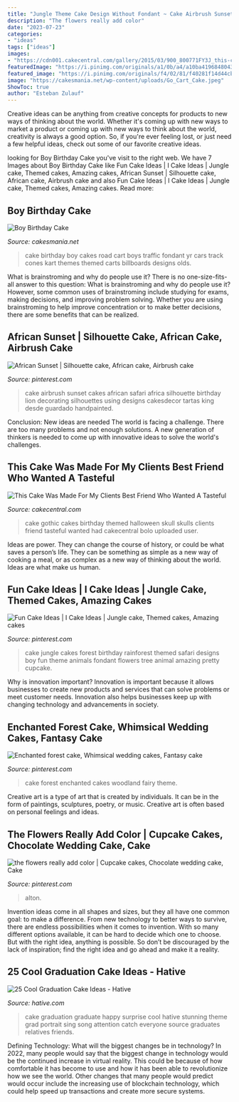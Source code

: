 ```yaml
---
title: "Jungle Theme Cake Design Without Fondant ~ Cake Airbrush Sunset Cakes African Safari Africa Silhouette Birthday Lion Decorating Silhouettes Using Designs Cakesdecor Tartas King Desde Guardado Handpainted"
description: "The flowers really add color"
date: "2023-07-23"
categories:
- "ideas"
tags: ["ideas"]
images:
- "https://cdn001.cakecentral.com/gallery/2015/03/900_800771FY3J_this-cake-was-made-for-my-clients-best-friend-who-wanted-a-tasteful-gothic-themed-cake-that-had-red-black-and-skulls-so-this-is-what-i-ca.jpg"
featuredImage: "https://i.pinimg.com/originals/a1/0b/a4/a10ba41968480439c51605ecce95a4b1.jpg"
featured_image: "https://i.pinimg.com/originals/f4/02/81/f40281f14d44cb7eb84e12671aadf94a.jpg"
image: "https://cakesmania.net/wp-content/uploads/Go_Cart_Cake.jpeg"
ShowToc: true
author: "Esteban Zulauf"
---
```



Creative ideas can be anything from creative concepts for products to new ways of thinking about the world. Whether it's coming up with new ways to market a product or coming up with new ways to think about the world, creativity is always a good option. So, if you're ever feeling lost, or just need a few helpful ideas, check out some of our favorite creative ideas.

	

		
looking for Boy Birthday Cake you've visit to the right web. We have 7 Images about Boy Birthday Cake like Fun Cake Ideas | I Cake Ideas | Jungle cake, Themed cakes, Amazing cakes, African Sunset | Silhouette cake, African cake, Airbrush cake and also Fun Cake Ideas | I Cake Ideas | Jungle cake, Themed cakes, Amazing cakes. Read more:
		
    
## Boy Birthday Cake

<img loading=lazy src="https://cakesmania.net/wp-content/uploads/Go_Cart_Cake.jpeg" onerror="this.onerror=null;this.src='https://tse2.mm.bing.net/th?id=OIP.GdLUd2DclDj24ocWXoB-4gHaJ4&amp;pid=15.1';" alt="Boy Birthday Cake">

_Source: cakesmania.net_

>cake birthday boy cakes road cart boys traffic fondant yr cars track cones kart themes themed carts billboards designs olds. 

	

What is brainstroming and why do people use it?
There is no one-size-fits-all answer to this question: What is brainstroming and why do people use it? However, some common uses of brainstroming include studying for exams, making decisions, and improving problem solving. Whether you are using brainstroming to help improve concentration or to make better decisions, there are some benefits that can be realized.

    
## African Sunset | Silhouette Cake, African Cake, Airbrush Cake

<img loading=lazy src="https://i.pinimg.com/originals/a1/0b/a4/a10ba41968480439c51605ecce95a4b1.jpg" onerror="this.onerror=null;this.src='https://tse4.mm.bing.net/th?id=OIP.y3drPIECH4JKSI57XCPhVgHaLa&amp;pid=15.1';" alt="African Sunset | Silhouette cake, African cake, Airbrush cake">

_Source: pinterest.com_

>cake airbrush sunset cakes african safari africa silhouette birthday lion decorating silhouettes using designs cakesdecor tartas king desde guardado handpainted. 

	

Conclusion: New ideas are needed
The world is facing a challenge. There are too many problems and not enough solutions. A new generation of thinkers is needed to come up with innovative ideas to solve the world's challenges.

    
## This Cake Was Made For My Clients Best Friend Who Wanted A Tasteful

<img loading=lazy src="https://cdn001.cakecentral.com/gallery/2015/03/900_800771FY3J_this-cake-was-made-for-my-clients-best-friend-who-wanted-a-tasteful-gothic-themed-cake-that-had-red-black-and-skulls-so-this-is-what-i-ca.jpg" onerror="this.onerror=null;this.src='https://tse2.mm.bing.net/th?id=OIP.-JzrwDdLBQTBdx3XZt4ooAHaKK&amp;pid=15.1';" alt="This Cake Was Made For My Clients Best Friend Who Wanted A Tasteful">

_Source: cakecentral.com_

>cake gothic cakes birthday themed halloween skull skulls clients friend tasteful wanted had cakecentral bolo uploaded user. 

	

Ideas are power. They can change the course of history, or could be what saves a person’s life. They can be something as simple as a new way of cooking a meal, or as complex as a new way of thinking about the world. Ideas are what make us human.

    
## Fun Cake Ideas | I Cake Ideas | Jungle Cake, Themed Cakes, Amazing Cakes

<img loading=lazy src="https://i.pinimg.com/originals/9a/50/92/9a509233244f861cbf39518c79f56858.jpg" onerror="this.onerror=null;this.src='https://tse4.mm.bing.net/th?id=OIP.f6x2Qgk09foGnOz4pWA8NgHaJ4&amp;pid=15.1';" alt="Fun Cake Ideas | I Cake Ideas | Jungle cake, Themed cakes, Amazing cakes">

_Source: pinterest.com_

>cake jungle cakes forest birthday rainforest themed safari designs boy fun theme animals fondant flowers tree animal amazing pretty cupcake. 

	

Why is innovation important?
Innovation is important because it allows businesses to create new products and services that can solve problems or meet customer needs. Innovation also helps businesses keep up with changing technology and advancements in society.

    
## Enchanted Forest Cake, Whimsical Wedding Cakes, Fantasy Cake

<img loading=lazy src="https://i.pinimg.com/originals/f4/02/81/f40281f14d44cb7eb84e12671aadf94a.jpg" onerror="this.onerror=null;this.src='https://tse4.mm.bing.net/th?id=OIP.YAgXCsETlS9_dGMmB4vSuAHaJ4&amp;pid=15.1';" alt="Enchanted forest cake, Whimsical wedding cakes, Fantasy cake">

_Source: pinterest.com_

>cake forest enchanted cakes woodland fairy theme. 

	

Creative art is a type of art that is created by individuals. It can be in the form of paintings, sculptures, poetry, or music. Creative art is often based on personal feelings and ideas.

    
## The Flowers Really Add Color | Cupcake Cakes, Chocolate Wedding Cake, Cake

<img loading=lazy src="https://i.pinimg.com/originals/36/76/94/36769414eb09e06a6d55f927adc3a0fb.jpg" onerror="this.onerror=null;this.src='https://tse3.mm.bing.net/th?id=OIP.u9iz6HGjOVwCJ0p0WaveNAHaMT&amp;pid=15.1';" alt="the flowers really add color | Cupcake cakes, Chocolate wedding cake, Cake">

_Source: pinterest.com_

>alton. 

	

Invention ideas come in all shapes and sizes, but they all have one common goal: to make a difference. From new technology to better ways to survive, there are endless possibilities when it comes to invention. With so many different options available, it can be hard to decide which one to choose. But with the right idea, anything is possible. So don’t be discouraged by the lack of inspiration; find the right idea and go ahead and make it a reality.

    
## 25 Cool Graduation Cake Ideas - Hative

<img loading=lazy src="http://hative.com/wp-content/uploads/2015/04/graduation-cake-ideas/20-graduation-cake-ideas.jpg" onerror="this.onerror=null;this.src='https://tse2.mm.bing.net/th?id=OIP.1m83hbUiDOvB9I5l_hXf_QHaJ6&amp;pid=15.1';" alt="25 Cool Graduation Cake Ideas - Hative">

_Source: hative.com_

>cake graduation graduate happy surprise cool hative stunning theme grad portrait sing song attention catch everyone source graduates relatives friends. 

	

Defining Technology: What will the biggest changes be in technology?
In 2022, many people would say that the biggest change in technology would be the continued increase in virtual reality. This could be because of how comfortable it has become to use and how it has been able to revolutionize how we see the world. Other changes that many people would predict would occur include the increasing use of blockchain technology, which could help speed up transactions and create more secure systems.

